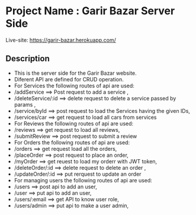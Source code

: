 # Project Name : Garir Bazar Server Side

Live-site: https://garir-bazar.herokuapp.com/

## Description

* This is the server side for the Garir Bazar website.
* Diferent API are defined for CRUD operation.
* For Services the following routes of api are used:
* /addService ==> Post request to add a service ,
* /deleteService/:id ==> delete request to delete a service passed by params ,
* /service/byId ==> post request to load the Services having the given IDs,
* /services/car ==> get request to load all cars from services
* For Reviews the following routes of api are used:
* /reviews ==> get request to load all reviews,
* /submitReview ==> post request to submit a review
* For Orders the following routes of api are used:
* /orders ==> get request load all the orders,
* /placeOrder ==> post request to place an order,
* /myOrder ==> get reuest to load my orderr with JWT token,
* /deleteOrder/:id ==> delete request to delete an order ,
* /updateOrder/:id ==> put rerquest to update an order
* For managing users the following routes of api are used:
* /users ==> post api to add an user,
* /user ==> put api to add an user,
* /users/:email ==> get API to know user role,
* /users/admin ==> put api to make a user admin, 

